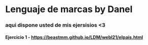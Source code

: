 # Lenguaje de marcas by Danel
### aqui dispone usted de mis ejersisios <3
#### Ejercicio 1 - https://beastmm.github.io/LDM/webl21/elpais.html
